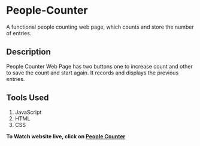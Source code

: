 # People-Counter
 A functional people counting web page, which counts and store the number of entries.
 
## Description
People Counter Web Page has two buttons one to increase count and other to save the count and start again. It records and displays the previous entries.

## Tools Used
1. JavaScript
2. HTML
3. CSS

<p><strong>To Watch website live, click on <a href="https://amanchandra395.github.io/People-Counter/"> People Counter </a></strong></p>